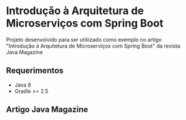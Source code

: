 # Introdução à Arquitetura de Microserviços com Spring Boot

Projeto desenvolvido para ser utiliizado como exemplo no artigo "Introdução à Arquitetura de Microserviços com Spring Boot" da revista Java Magazine

## Requerimentos
- Java 8
- Gradle >= 2.5

## Artigo Java Magazine
<endereco>
